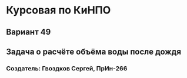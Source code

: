 # Курсовая по КиНПО

## Вариант 49

## Задача о расчёте объёма воды после дождя

### Создатель: Гвоздков Сергей, ПрИн-266